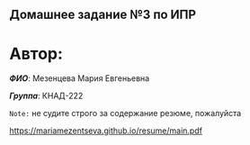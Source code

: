 ## Домашнее задание №3 по ИПР

# Автор:

__*ФИО*__: Мезенцева Мария Евгеньевна

__*Группа*__: КНАД-222


`Note:` не судите строго за содержание резюме, пожалуйста

https://mariamezentseva.github.io/resume/main.pdf

